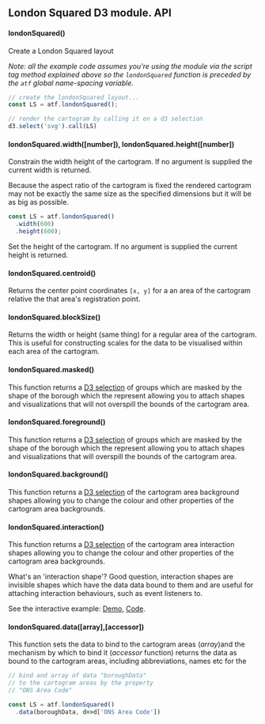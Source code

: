 ## London Squared D3 module. API

#### londonSquared()

Create a London Squared layout

_Note: all the example code assumes you're using the module via the script tag method explained above so the `londonSquared` function is preceded by the `atf` global name-spacing variable._

```js
// create the londonSquared layout...
const LS = atf.londonSquared();

// render the cartogram by calling it on a d3 selection
d3.select('svg').call(LS)
```

#### londonSquared.width([number]), londonSquared.height([number])

Constrain the width height of the cartogram. If no argument is supplied the current width is returned. 

Because the aspect ratio of the cartogram is fixed the rendered cartogram may not be exactly the same size as the specified dimensions but it will be as big as possible.

```js
const LS = atf.londonSquared()
  .width(600)
  .height(600);
```

Set the height of the cartogram. If no argument is supplied the current height is returned.

#### londonSquared.centroid()

Returns the center point coordinates `[x, y]` for a an area of the cartogram relative the that area's registration point.

#### londonSquared.blockSize()

Returns the width or height (same thing) for a regular area of the cartogram. This is useful for constructing scales for the data to be visualised within each area of the cartogram.

#### londonSquared.masked()

This function returns a [D3 selection](https://github.com/d3/d3-selection/blob/master/README.md) of groups which are masked by the shape of the borough which the represent allowing you to attach shapes and visualizations that will not overspill the bounds of the cartogram area.

#### londonSquared.foreground()

This function returns a [D3 selection](https://github.com/d3/d3-selection/blob/master/README.md) of groups which are masked by the shape of the borough which the represent allowing you to attach shapes and visualizations that will overspill the bounds of the cartogram area.

#### londonSquared.background()

This function returns a [D3 selection](https://github.com/d3/d3-selection/blob/master/README.md) of the cartogram area background shapes allowing you to change the colour and other properties of the cartogram area backgrounds.

#### londonSquared.interaction()

This function returns a [D3 selection](https://github.com/d3/d3-selection/blob/master/README.md) of the cartogram area interaction shapes allowing you to change the colour and other properties of the cartogram area backgrounds.

What's an 'interaction shape'?  Good question, interaction shapes are invisible shapes which have the data data bound to them and are useful for attaching interaction behaviours, such as event listeners to. 

See the interactive example: [Demo](http://aftertheflood.github.io/londonsquared/site/london-borough-population-interactive.html), [Code](https://github.com/aftertheflood/londonsquared/blob/master/site/london-borough-population-interactive.html).

#### londonSquared.data([array],[accessor])

This function sets the data to bind to the cartogram areas (_array_)and the mechanism by which to bind it (_accessor_ function) returns the data as bound to the cartogram areas, including abbreviations, names etc for the 

```js
// bind and array of data "boroughData" 
// to the cartogram areas by the property 
// "ONS Area Code"

const LS = atf.londonSquared()
  .data(boroughData, d=>d['ONS Area Code'])
```

